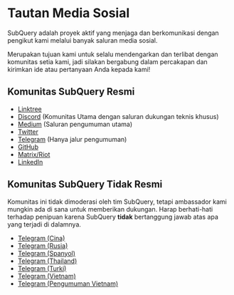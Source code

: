 # Tautan Media Sosial

SubQuery adalah proyek aktif yang menjaga dan berkomunikasi dengan pengikut kami melalui banyak saluran media sosial.

Merupakan tujuan kami untuk selalu mendengarkan dan terlibat dengan komunitas setia kami, jadi silakan bergabung dalam percakapan dan kirimkan ide atau pertanyaan Anda kepada kami!

## Komunitas SubQuery Resmi

- [Linktree](https://linktr.ee/subquerynetwork)
- [Discord](https://discord.com/invite/subquery) (Komunitas Utama dengan saluran dukungan teknis khusus)
- [Medium](https://subquery.medium.com) (Saluran pengumuman utama)
- [Twitter](https://twitter.com/subquerynetwork)
- [Telegram](https://t.me/subquerynetwork) (Hanya jalur pengumuman)
- [GitHub](https://github.com/SubQuery/subql)
- [Matrix/Riot](https://matrix.to/#/#subquery:matrix.org)
- [LinkedIn](https://www.linkedin.com/company/subquery)

## Komunitas SubQuery Tidak Resmi

Komunitas ini tidak dimoderasi oleh tim SubQuery, tetapi ambassador kami mungkin ada di sana untuk memberikan dukungan. Harap berhati-hati terhadap penipuan karena SubQuery **tidak** bertanggung jawab atas apa yang terjadi di dalamnya.

- [Telegram (Cina)](https://t.me/subquerychina)
- [Telegram (Rusia)](https://t.me/SubQuery_russia)
- [Telegram (Spanyol)](https://t.me/SubQueryES)
- [Telegram (Thailand)](https://t.me/subquerynetworkthai)
- [Telegram (Turki)](https://t.me/subquery_TR)
- [Telegram (Vietnam)](https://t.me/subqueryvietnam)
- [Telegram (Pengumuman Vietnam)](https://t.me/subqueryannvn)
